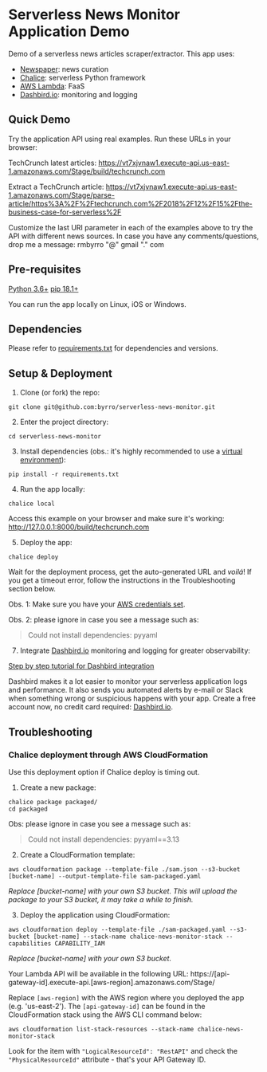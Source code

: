 # Serverless News Monitor Application Demo
Demo of a serverless news articles scraper/extractor. This app uses:

- [Newspaper](https://github.com/codelucas/newspaper): news curation
- [Chalice](https://github.com/aws/chalice): serverless Python framework
- [AWS Lambda](https://aws.amazon.com/lambda/): FaaS
- [Dashbird.io](https://dashbird.io/): monitoring and logging

## Quick Demo

Try the application API using real examples. Run these URLs in your browser:

TechCrunch latest articles: https://vt7xjvnaw1.execute-api.us-east-1.amazonaws.com/Stage/build/techcrunch.com

Extract a TechCrunch article: https://vt7xjvnaw1.execute-api.us-east-1.amazonaws.com/Stage/parse-article/https%3A%2F%2Ftechcrunch.com%2F2018%2F12%2F15%2Fthe-business-case-for-serverless%2F

Customize the last URI parameter in each of the examples above to try the API with different news sources. In case you have any comments/questions, drop me a message: rmbyrro "@" gmail "." com

## Pre-requisites

[Python 3.6+](https://www.python.org/downloads/release/python-370/)
[pip 18.1+](https://pypi.org/project/pip/)

You can run the app locally on Linux, iOS or Windows.

## Dependencies

Please refer to [requirements.txt](https://github.com/byrro/serverless-news-monitor/blob/master/requirements.txt) for dependencies and versions.

## Setup & Deployment

1. Clone (or fork) the repo:

`git clone git@github.com:byrro/serverless-news-monitor.git`

2. Enter the project directory:

`cd serverless-news-monitor`

3. Install dependencies (obs.: it's highly recommended to use a [virtual environment](https://docs.python.org/3/tutorial/venv.html)):

`pip install -r requirements.txt`

4. Run the app locally:

`chalice local`

Access this example on your browser and make sure it's working: http://127.0.0.1:8000/build/techcrunch.com

5. Deploy the app:

`chalice deploy`

Wait for the deployment process, get the auto-generated URL and *voilá*! If you get a timeout error, follow the instructions in the Troubleshooting section below.

Obs. 1: Make sure you have your [AWS credentials set](https://docs.aws.amazon.com/cli/latest/userguide/cli-configure-files.html).

Obs. 2: please ignore in case you see a message such as:

> Could not install dependencies:
> pyyaml

7. Integrate [Dashbird.io](https://dashbird.io/) monitoring and logging for greater observability:

[Step by step tutorial for Dashbird integration](https://dashbird.io/docs/get-started/quick-start/)

Dashbird makes it a lot easier to monitor your serverless application logs and performance. It also sends you automated alerts by e-mail or Slack when something wrong or suspicious happens with your app. Create a free account now, no credit card required: [Dashbird.io](https://dashbird.io/).

## Troubleshooting

### Chalice deployment through AWS CloudFormation

Use this deployment option if Chalice deploy is timing out.

1. Create a new package:

```
chalice package packaged/
cd packaged
```

Obs: please ignore in case you see a message such as:

> Could not install dependencies:
> pyyaml==3.13

2. Create a CloudFormation template:

`aws cloudformation package --template-file ./sam.json --s3-bucket [bucket-name] --output-template-file sam-packaged.yaml`

*Replace [bucket-name] with your own S3 bucket.*
*This will upload the package to your S3 bucket, it may take a while to finish.*

3. Deploy the application using CloudFormation:

`aws cloudformation deploy --template-file ./sam-packaged.yaml --s3-bucket [bucket-name] --stack-name chalice-news-monitor-stack --capabilities CAPABILITY_IAM`

*Replace [bucket-name] with your own S3 bucket.*

Your Lambda API will be available in the following URL: https://[api-gateway-id].execute-api.[aws-region].amazonaws.com/Stage/

Replace `[aws-region]` with the AWS region where you deployed the app (e.g. 'us-east-2'). The `[api-gateway-id]` can be found in the CloudFormation stack using the AWS CLI command below:

`aws cloudformation list-stack-resources --stack-name chalice-news-monitor-stack`

Look for the item with `"LogicalResourceId": "RestAPI"` and check the `"PhysicalResourceId"` attribute - that's your API Gateway ID.
